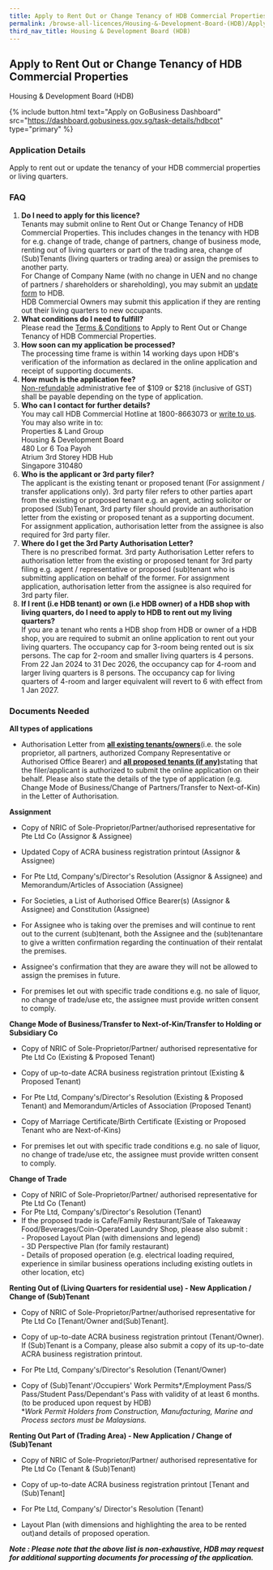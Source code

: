 ```yaml
---
title: Apply to Rent Out or Change Tenancy of HDB Commercial Properties
permalink: /browse-all-licences/Housing-&-Development-Board-(HDB)/Apply-to-Rent-Out-or-Change-Tenancy-of-HDB-Commercial-Properties
third_nav_title: Housing & Development Board (HDB)
---
```


## Apply to Rent Out or Change Tenancy of HDB Commercial Properties

Housing & Development Board (HDB)

{% include button.html text="Apply on GoBusiness Dashboard" src="https://dashboard.gobusiness.gov.sg/task-details/hdbcot" type="primary" %}

<H3>Application Details</H3>

<p>Apply to rent out or update the tenancy of your HDB commercial properties or living quarters.</p>
<h3>FAQ</h3>
<ol>
<li><strong>Do I need to apply for this licence?</strong><br>Tenants may submit online to Rent Out or Change Tenancy of HDB Commercial Properties. This includes changes in the tenancy with HDB for e.g. change of trade, change of partners, change of business mode, renting out of living quarters or part of the trading area, change of (Sub)Tenants (living quarters or trading area) or assign the premises to another party.<br>For Change of Company Name (with no change in UEN and no change of partners / shareholders or shareholding), you may submit an <a href="https://ilinked.hdb.gov.sg/retailerlink/change-company-name" target="_blank" rel="noopener">update form</a> to HDB.<br>HDB Commercial Owners may submit this application if they are renting out their living quarters to new occupants.</li>
<li><strong>What conditions do I need to fulfill?</strong><br>Please read the <a href="https://www.hdb.gov.sg/-/media/doc/PLG/COT%20Terms%20Conditions%20Jan25" target="_blank" rel="noopener">Terms &amp; Conditions</a> to Apply to Rent Out or Change Tenancy of HDB Commercial Properties.</li>
<li><strong>How soon can my application be processed?</strong><br>The processing time frame is within 14 working days upon HDB's verification of the information as declared in the online application and receipt of supporting documents.</li>
<li><strong>How much is the application fee?</strong><br><u>Non-refundable</u> administrative fee of $109 or $218 (inclusive of GST) shall be payable depending on the type of application.</li>
<li><strong>Who can I contact for further details?</strong><br>You may call HDB Commercial Hotline at 1800-8663073 or <a href="https://go.gov.sg/hdb-write-to-us" target="_blank" rel="noopener">write to us</a>. You may also write in to:<br>Properties &amp; Land Group<br>Housing &amp; Development Board<br>480 Lor 6 Toa Payoh<br>Atrium 3rd Storey HDB Hub<br>Singapore 310480</li>
<li><strong>Who is the applicant or 3rd party filer?</strong><br>The applicant is the existing tenant or proposed tenant (For assignment / transfer applications only). 3rd party filer refers to other parties apart from the existing or proposed tenant e.g. an agent, acting solicitor or proposed (Sub)Tenant, 3rd party filer should provide an authorisation letter from the existing or proposed tenant as a supporting document. For assignment application, authorisation letter from the assignee is also required for 3rd party filer.</li>
<li><strong>Where do I get the 3rd Party Authorisation Letter?</strong><br>There is no prescribed format. 3rd party Authorisation Letter refers to authorisation letter from the existing or proposed tenant for 3rd party filing e.g. agent / representative or proposed (sub)tenant who is submitting application on behalf of the former. For assignment application, authorisation letter from the assignee is also required for 3rd party filer.</li>
<li><strong>If I rent (i.e HDB tenant) or own (i.e HDB owner) of a HDB shop with living quarters, do I need to apply to HDB to rent out my living quarters?</strong><br>If you are a tenant who rents a HDB shop from HDB or owner of a HDB shop, you are required to submit an online application to rent out your living quarters. The occupancy cap for 3-room being rented out is six persons. The cap for 2-room and smaller living quarters is 4 persons. From 22 Jan 2024 to 31 Dec 2026, the occupancy cap for 4-room and larger living quarters is 8 persons. The occupancy cap for living quarters of 4-room and larger equivalent will revert to 6 with effect from 1 Jan 2027.</li>
</ol>

<H3>Documents Needed</H3>

<p><strong>All types of applications</strong></p>
<ul>
<li>Authorisation Letter from <strong><u>all existing tenants/owners</u></strong>(i.e. the sole proprietor, all partners, authorized Company Representative or Authorised Office Bearer) and <strong><u>all proposed tenants (if any)</u></strong>stating that the filer/applicant is authorized to submit the online application on their behalf. Please also state the details of the type of application (e.g. Change Mode of Business/Change of Partners/Transfer to Next-of-Kin) in the Letter of Authorisation.</li>
</ul>
<p><strong>Assignment</strong></p>
<ul>
<li>
<p>Copy of NRIC of Sole-Proprietor/Partner/authorised representative for Pte Ltd Co (Assignor &amp; Assignee)</p>
</li>
<li>
<p>Updated Copy of ACRA business registration printout (Assignor &amp; Assignee)</p>
</li>
<li>
<p>For Pte Ltd, Company's/Director's Resolution (Assignor &amp; Assignee) and Memorandum/Articles of Association (Assignee)</p>
</li>
<li>
<p>For Societies, a List of Authorised Office Bearer(s) (Assignor &amp; Assignee) and Constitution (Assignee)</p>
</li>
<li>
<p>For Assignee who is taking over the premises and will continue to rent out to the current (sub)tenant, both the Assignee and the (sub)tenantare to give a written confirmation regarding the continuation of their rentalat the premises.</p>
</li>
<li>
<p>Assignee's confirmation that they are aware they will not be allowed to assign the premises in future.</p>
</li>
<li>
<p>For premises let out with specific trade conditions e.g. no sale of liquor, no change of trade/use etc, the assignee must provide written consent to comply.</p>
</li>
</ul>
<p><strong>Change Mode of Business/Transfer to Next-of-Kin/Transfer to Holding or Subsidiary Co</strong></p>
<ul>
<li>
<p>Copy of NRIC of Sole-Proprietor/Partner/ authorised representative for Pte Ltd Co (Existing &amp; Proposed Tenant)</p>
</li>
<li>
<p>Copy of up-to-date ACRA business registration printout (Existing &amp; Proposed Tenant)</p>
</li>
<li>
<p>For Pte Ltd, Company's/Director's Resolution (Existing &amp; Proposed Tenant) and Memorandum/Articles of Association (Proposed Tenant)</p>
</li>
<li>
<p>Copy of Marriage Certificate/Birth Certificate (Existing or Proposed Tenant who are Next-of-Kins)</p>
</li>
<li>
<p>For premises let out with specific trade conditions e.g. no sale of liquor, no change of trade/use etc, the assignee must provide written consent to comply.</p>
</li>
</ul>
<p><strong>Change of Trade</strong></p>
<ul>
<li>Copy of NRIC of Sole-Proprietor/Partner/ authorised representative for Pte Ltd Co (Tenant)</li>
<li>For Pte Ltd, Company's/Director's Resolution (Tenant)</li>
<li>If the proposed trade is Cafe/Family Restaurant/Sale of Takeaway Food/Beverages/Coin-Operated Laundry Shop, please also submit :<br>- Proposed Layout Plan (with dimensions and legend)<br>- 3D Perspective Plan (for family restaurant)<br>- Details of proposed operation (e.g. electrical loading required, experience in similar business operations including existing outlets in other location, etc)</li>
</ul>
<p><strong>Renting Out of (Living Quarters for residential use) - New Application / Change of (Sub)Tenant</strong></p>
<ul>
<li>
<p>Copy of NRIC of Sole-Proprietor/Partner/authorised representative for Pte Ltd Co [Tenant/Owner and(Sub)Tenant].</p>
</li>
<li>
<p>Copy of up-to-date ACRA business registration printout (Tenant/Owner). If (Sub)Tenant is a Company, please also submit a copy of its up-to-date ACRA business registration printout.</p>
</li>
<li>
<p>For Pte Ltd, Company's/Director's Resolution (Tenant/Owner)</p>
</li>
<li>
<p>Copy of (Sub)Tenant'/Occupiers' Work Permits*/Employment Pass/S Pass/Student Pass/Dependant's Pass with validity of at least 6 months. (to be produced upon request by HDB)<br>*<em>Work Permit Holders from Construction, Manufacturing, Marine and Process sectors must be Malaysians.</em></p>
</li>
</ul>
<p><strong>Renting Out Part of (Trading Area) - New Application / Change of (Sub)Tenant</strong></p>
<ul>
<li>
<p>Copy of NRIC of Sole-Proprietor/Partner/ authorised representative for Pte Ltd Co (Tenant &amp; (Sub)Tenant)</p>
</li>
<li>
<p>Copy of up-to-date ACRA business registration printout [Tenant and (Sub)Tenant]</p>
</li>
<li>
<p>For Pte Ltd, Company's/ Director's Resolution (Tenant)</p>
</li>
<li>
<p>Layout Plan (with dimensions and highlighting the area to be rented out)and details of proposed operation.</p>
</li>
</ul>
<p><strong><em>Note : Please note that the above list is non-exhaustive, HDB may request for additional supporting documents for processing of the application.</em></strong></p>
